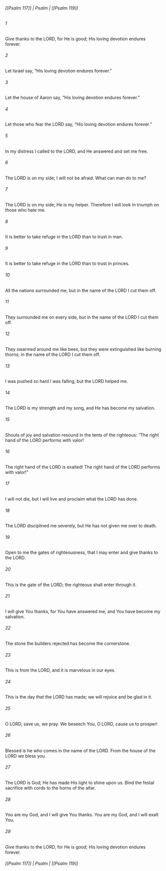 ###### [[Psalm 117]] | Psalm | [[Psalm 119]]

###### 1
Give thanks to the LORD, for He is good; His loving devotion endures forever.
###### 2
Let Israel say, “His loving devotion endures forever.”
###### 3
Let the house of Aaron say, “His loving devotion endures forever.”
###### 4
Let those who fear the LORD say, “His loving devotion endures forever.”
###### 5
In my distress I called to the LORD, and He answered and set me free.
###### 6
The LORD is on my side; I will not be afraid. What can man do to me?
###### 7
The LORD is on my side; He is my helper. Therefore I will look in triumph on those who hate me.
###### 8
It is better to take refuge in the LORD than to trust in man.
###### 9
It is better to take refuge in the LORD than to trust in princes.
###### 10
All the nations surrounded me, but in the name of the LORD I cut them off.
###### 11
They surrounded me on every side, but in the name of the LORD I cut them off.
###### 12
They swarmed around me like bees, but they were extinguished like burning thorns; in the name of the LORD I cut them off.
###### 13
I was pushed so hard I was falling, but the LORD helped me.
###### 14
The LORD is my strength and my song, and He has become my salvation.
###### 15
Shouts of joy and salvation resound in the tents of the righteous: “The right hand of the LORD performs with valor!
###### 16
The right hand of the LORD is exalted! The right hand of the LORD performs with valor!”
###### 17
I will not die, but I will live and proclaim what the LORD has done.
###### 18
The LORD disciplined me severely, but He has not given me over to death.
###### 19
Open to me the gates of righteousness, that I may enter and give thanks to the LORD.
###### 20
This is the gate of the LORD; the righteous shall enter through it.
###### 21
I will give You thanks, for You have answered me, and You have become my salvation.
###### 22
The stone the builders rejected has become the cornerstone.
###### 23
This is from the LORD, and it is marvelous in our eyes.
###### 24
This is the day that the LORD has made; we will rejoice and be glad in it.
###### 25
O LORD, save us, we pray. We beseech You, O LORD, cause us to prosper!
###### 26
Blessed is he who comes in the name of the LORD. From the house of the LORD we bless you.
###### 27
The LORD is God; He has made His light to shine upon us. Bind the festal sacrifice with cords to the horns of the altar.
###### 28
You are my God, and I will give You thanks. You are my God, and I will exalt You.
###### 29
Give thanks to the LORD, for He is good; His loving devotion endures forever.

###### [[Psalm 117]] | Psalm | [[Psalm 119]]
